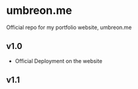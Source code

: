 # umbreon.me
Official repo for my portfolio website, umbreon.me
## v1.0
- Official Deployment on the website

## v1.1
